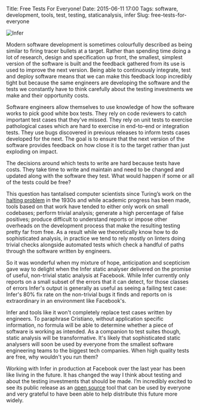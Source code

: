 Title: Free Tests For Everyone!
Date: 2015-06-11 17:00
Tags: software, development, tools, test, testing, staticanalysis, infer
Slug: free-tests-for-everyone

![Infer](http://fbinfer.com/static/logo.png "Infer")

Modern software development is sometimes colourfully described as
being similar to firing tracer bullets at a target. Rather than
spending time doing a lot of research, design and specification up
front, the smallest, simplest version of the software is built and the
feedback gathered from its use is used to improve the next
version. Being able to continuously integrate, test and deploy
software means that we can make this feedback loop incredibly tight
but because the same engineers are developing the software and the
tests we constantly have to think carefully about the testing
investments we make and their opportunity costs.

Software engineers allow themselves to use knowledge of how the
software works to pick good white box tests. They rely on code
reviewers to catch important test cases that they've missed. They rely
on unit tests to exercise pathological cases which are hard to
exercise in end-to-end or integration tests. They use bugs discovered
in previous releases to inform tests cases developed for the next. The
goal is to ensure that the next version of the software provides
feedback on how close it is to the target rather than just exploding
on impact.

The decisions around which tests to write are hard because tests have
costs. They take time to write and maintain and need to be changed and
updated along with the software they test. What would happen if some
or all of the tests could be free?

This question has tantalised computer scientists since Turing’s work
on the [halting problem](http://en.wikipedia.org/wiki/Halting_problem)
in the 1930s and while academic progress has been made, tools based on
that work have tended to either only work on small codebases; perform
trivial analysis; generate a high percentage of false positives;
produce difficult to understand reports or impose other overheads on
the development process that make the resulting testing pretty far
from free. As a result while we theoretically know how to do
sophisticated analysis, in practice we tend to rely mostly on linters
doing trivial checks alongside automated tests which check a handful
of paths through the software written by engineers.

So it was wonderful when my mixture of hope, anticipation and
scepticism gave way to delight when the Infer static analyser
delivered on the promise of useful, non-trivial static analysis at
Facebook. While Infer currently only reports on a small subset of the
errors that it can detect, for those classes of errors Infer's output
is generally as useful as seeing a failing test case: Infer's 80% fix
rate on the non-trivial bugs it finds and reports on is extraordinary
in an environment like Facebook's.

Infer and tools like it won't completely replace test cases written by
engineers. To paraphrase Cristiano, without application specific
information, no formula will be able to determine whether a piece of
software is working as intended. As a companion to test suites though,
static analysis will be transformative. It's likely that sophisticated
static analysers will soon be used by everyone from the smallest
software engineering teams to the biggest tech companies. When high
quality tests are free, why wouldn't you run them?

Working with Infer in production at Facebook over the last year has
been like living in the future. It has changed the way I think about
testing and about the testing investments that should be made. I’m
incredibly excited to see its public release as an [open
source](https://github.com/facebook/infer) tool that can be used by
everyone and very grateful to have been able to help distribute this
future more widely.
